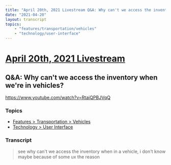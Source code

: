 ```yaml
---
title: "April 20th, 2021 Livestream Q&A: Why can't we access the inventory when we're in vehicles?"
date: "2021-04-20"
layout: transcript
topics:
    - "features/transportation/vehicles"
    - "technology/user-interface"
---
```

# [April 20th, 2021 Livestream](../2021-04-20.md)
## Q&A: Why can't we access the inventory when we're in vehicles?
https://www.youtube.com/watch?v=RtaiQPBJVqQ

### Topics
* [Features > Transportation > Vehicles](../topics/features/transportation/vehicles.md)
* [Technology > User Interface](../topics/technology/user-interface.md)

### Transcript

> see why can't we access the inventory when in a vehicle, i don't know maybe because of some ux the reason
